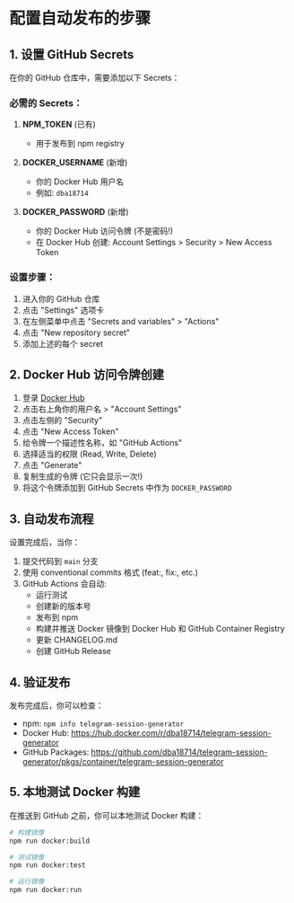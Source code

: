 # 配置自动发布的步骤

## 1. 设置 GitHub Secrets

在你的 GitHub 仓库中，需要添加以下 Secrets：

### 必需的 Secrets：

1. **NPM_TOKEN** (已有)
   - 用于发布到 npm registry

2. **DOCKER_USERNAME** (新增)
   - 你的 Docker Hub 用户名
   - 例如: `dba18714`

3. **DOCKER_PASSWORD** (新增)
   - 你的 Docker Hub 访问令牌 (不是密码!)
   - 在 Docker Hub 创建: Account Settings > Security > New Access Token

### 设置步骤：

1. 进入你的 GitHub 仓库
2. 点击 "Settings" 选项卡
3. 在左侧菜单中点击 "Secrets and variables" > "Actions"
4. 点击 "New repository secret"
5. 添加上述的每个 secret

## 2. Docker Hub 访问令牌创建

1. 登录 [Docker Hub](https://hub.docker.com)
2. 点击右上角你的用户名 > "Account Settings"
3. 点击左侧的 "Security"
4. 点击 "New Access Token"
5. 给令牌一个描述性名称，如 "GitHub Actions"
6. 选择适当的权限 (Read, Write, Delete)
7. 点击 "Generate"
8. 复制生成的令牌 (它只会显示一次!)
9. 将这个令牌添加到 GitHub Secrets 中作为 `DOCKER_PASSWORD`

## 3. 自动发布流程

设置完成后，当你：

1. 提交代码到 `main` 分支
2. 使用 conventional commits 格式 (feat:, fix:, etc.)
3. GitHub Actions 会自动:
   - 运行测试
   - 创建新的版本号
   - 发布到 npm
   - 构建并推送 Docker 镜像到 Docker Hub 和 GitHub Container Registry
   - 更新 CHANGELOG.md
   - 创建 GitHub Release

## 4. 验证发布

发布完成后，你可以检查：

- npm: `npm info telegram-session-generator`
- Docker Hub: https://hub.docker.com/r/dba18714/telegram-session-generator
- GitHub Packages: https://github.com/dba18714/telegram-session-generator/pkgs/container/telegram-session-generator

## 5. 本地测试 Docker 构建

在推送到 GitHub 之前，你可以本地测试 Docker 构建：

```bash
# 构建镜像
npm run docker:build

# 测试镜像
npm run docker:test

# 运行镜像
npm run docker:run
```